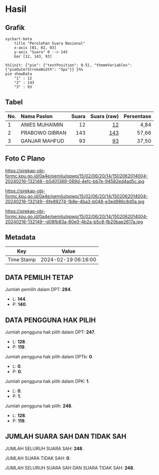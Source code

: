 # Hasil

## Grafik

```mermaid
xychart-beta
    title "Perolehan Suara Nasional"
    x-axis [01, 02, 03]
    y-axis "Suara" 0 --> 143
    bar [12, 143, 93]
```

```mermaid
%%{init: {"pie": {"textPosition": 0.5}, "themeVariables": {"pieOuterStrokeWidth": "5px"}} }%%
pie showData
    "1" : 12
    "2" : 143
    "3" : 93
```

## Tabel

| No. | Nama Paslon    | Suara | Suara (raw) | Persentase |
|:--- |:-------------- | -----:| -----------:| ----------:|
| 1   | ANIES MUHAIMIN | 12    | [12][p-1]   | 4,84       |
| 2   | PRABOWO GIBRAN | 143   | [143][p-2]  | 57,66      |
| 3   | GANJAR MAHFUD  | 93    | [93][p-3]   | 37,50      |


[p-1]: https://github.com/gigit-pemilu/pemilu-2024/blob/main/pilpres/hitung-suara/sub/15-jambi/sub/02--merangin/sub/06-pamenang/sub/2014-tanah-abang/sub/004-tps/sub/paslon-1.txt
[p-2]: https://github.com/gigit-pemilu/pemilu-2024/blob/main/pilpres/hitung-suara/sub/15-jambi/sub/02--merangin/sub/06-pamenang/sub/2014-tanah-abang/sub/004-tps/sub/paslon-2.txt
[p-3]: https://github.com/gigit-pemilu/pemilu-2024/blob/main/pilpres/hitung-suara/sub/15-jambi/sub/02--merangin/sub/06-pamenang/sub/2014-tanah-abang/sub/004-tps/sub/paslon-3.txt

## Foto C Plano

https://sirekap-obj-formc.kpu.go.id/0a4e/pemilu/ppwp/15/02/06/20/14/1502062014004-20240216-132148--b5401369-089d-4efc-bb7e-94582ed4ad5c.jpg

https://sirekap-obj-formc.kpu.go.id/0a4e/pemilu/ppwp/15/02/06/20/14/1502062014004-20240216-132149--6fe89274-1b8e-4ba3-b048-e3ed986c8d0a.jpg

https://sirekap-obj-formc.kpu.go.id/0a4e/pemilu/ppwp/15/02/06/20/14/1502062014004-20240216-132149--d08fb83a-80e0-4b2a-b5c8-fb20bae2617a.jpg


## Metadata

| Key        | Value               |
| ---------- | ------------------- |
| Time Stamp | 2024-02-19 06:16:00 |


## DATA PEMILIH TETAP

Jumlah pemilih dalam DPT: **284**.
 * L: **144**.
 * P: **140**.

## DATA PENGGUNA HAK PILIH

Jumlah pengguna hak pilih dalam DPT: **247**.
 * L: **128**.
 * P: **119**.

Jumlah pengguna hak pilih dalam DPTb: **0**.
 * L: **0**.
 * P: **0**.

Jumlah pengguna hak pilih dalam DPK: **1**.
 * L: **0**.
 * P: **1**.

Jumlah pengguna hak pilih: **248**.
 * L: **128**.
 * P: **119**.

## JUMLAH SUARA SAH DAN TIDAK SAH

JUMLAH SELURUH SUARA SAH: **248**.

JUMLAH SUARA TIDAK SAH: **0**.

JUMLAH SELURUH SUARA SAH DAN SUARA TIDAK SAH: **248**.



